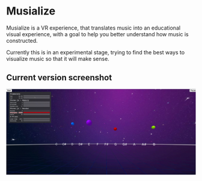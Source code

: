 # Musialize

Musialize is a VR experience, that translates music into an educational visual experience, with a goal to help you better understand how music is constructed.

Currently this is in an experimental stage, trying to find the best ways to visualize music so that it will make sense.

## Current version screenshot
![Screenshot](screen.png)